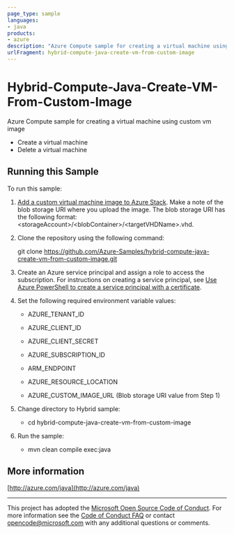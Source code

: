 ```yaml
---
page_type: sample
languages:
- java
products:
- azure
description: "Azure Compute sample for creating a virtual machine using custom vm image"
urlFragment: hybrid-compute-java-create-vm-from-custom-image
---
```


# Hybrid-Compute-Java-Create-VM-From-Custom-Image #

Azure Compute sample for creating a virtual machine using custom vm image

- Create a virtual machine
- Delete a virtual machine


## Running this Sample ##

To run this sample:

1. [Add a custom virtual machine image to Azure Stack](https://docs.microsoft.com/en-us/azure/azure-stack/azure-stack-add-vm-image). Make a note of the blob storage URI where you upload the image. The blob storage URI has the following format: &lt;storageAccount&gt;/&lt;blobContainer&gt;/&lt;targetVHDName&gt;.vhd.

2. Clone the repository using the following command:

    git clone https://github.com/Azure-Samples/hybrid-compute-java-create-vm-from-custom-image.git

3. Create an Azure service principal and assign a role to access the subscription. For instructions on creating a service principal, see [Use Azure PowerShell to create a service principal with a certificate](https://docs.microsoft.com/en-us/azure/azure-stack/azure-stack-create-service-principals).

4. Set the following required environment variable values:

    * AZURE_TENANT_ID

    * AZURE_CLIENT_ID

    * AZURE_CLIENT_SECRET

    * AZURE_SUBSCRIPTION_ID

    * ARM_ENDPOINT

    * AZURE_RESOURCE_LOCATION

    * AZURE_CUSTOM_IMAGE_URL (Blob storage URI value from Step 1)

5. Change directory to Hybrid sample:
    
    * cd hybrid-compute-java-create-vm-from-custom-image

6. Run the sample:
    * mvn clean compile exec:java

## More information ##

[http://azure.com/java](http://azure.com/java)


---

This project has adopted the [Microsoft Open Source Code of Conduct](https://opensource.microsoft.com/codeofconduct/). For more information see the [Code of Conduct FAQ](https://opensource.microsoft.com/codeofconduct/faq/) or contact [opencode@microsoft.com](mailto:opencode@microsoft.com) with any additional questions or comments.
